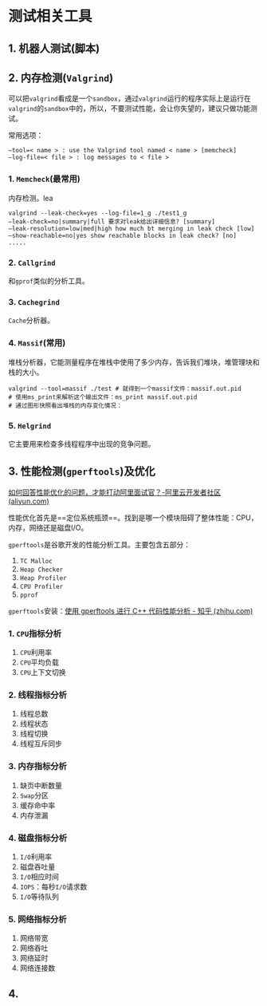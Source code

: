 # 测试相关工具

## 1. 机器人测试(脚本)

## 2. 内存检测(`Valgrind`)

可以把`valgrind`看成是一个`sandbox`，通过`valgrind`运行的程序实际上是运行在`valgrind`的`sandbox`中的，所以，不要测试性能，会让你失望的，建议只做功能测试。

常用选项：

```shell
–tool=< name > : use the Valgrind tool named < name > [memcheck]
–log-file=< file > : log messages to < file >
```

### 1. `Memcheck`(最常用)

内存检测。lea

```shell
valgrind --leak-check=yes --log-file=1_g ./test1_g
–leak-check=no|summary|full 要求对leak给出详细信息? [summary]
–leak-resolution=low|med|high how much bt merging in leak check [low]
–show-reachable=no|yes show reachable blocks in leak check? [no]
.....
```

### 2. `Callgrind`

和`gprof`类似的分析工具。

### 3. `Cachegrind`

`Cache`分析器。

### 4. `Massif`(常用)

堆栈分析器，它能测量程序在堆栈中使用了多少内存，告诉我们堆块，堆管理块和栈的大小。

```shell
valgrind --tool=massif ./test # 就得到一个massif文件：massif.out.pid
# 使用ms_print来解析这个输出文件：ms_print massif.out.pid
# 通过图形快照看出堆栈的内存变化情况：
```

### 5. `Helgrind`

它主要用来检查多线程程序中出现的竞争问题。

## 3. 性能检测(`gperftools`)及优化

[如何回答性能优化的问题，才能打动阿里面试官？-阿里云开发者社区 (aliyun.com)](https://developer.aliyun.com/article/727675)

性能优化首先是==定位系统瓶颈==。找到是哪一个模块阻碍了整体性能：CPU，内存，网络还是磁盘I/O。

`gperftools`是谷歌开发的性能分析工具。主要包含五部分： 

1. `TC Malloc`
2. `Heap Checker`
3. `Heap Profiler`
4. `CPU Profiler`
5. `pprof`

`gperftools`安装：[使用 gperftools 进行 C++ 代码性能分析 - 知乎 (zhihu.com)](https://zhuanlan.zhihu.com/p/539840046)

### 1. `CPU`指标分析

1. `CPU`利用率
2. `CPU`平均负载
3. `CPU`上下文切换

### 2. 线程指标分析

1. 线程总数
2. 线程状态
3. 线程切换
4. 线程互斥同步

### 3. 内存指标分析

1. 缺页中断数量
2. `Swap`分区
3. 缓存命中率
4. 内存泄漏

### 4. 磁盘指标分析

1. `I/O`利用率
2. 磁盘吞吐量
3. `I/O`相应时间
4. `IOPS`：每秒`I/O`请求数
5. `I/O`等待队列

### 5. 网络指标分析

1. 网络带宽
2. 网络吞吐
3. 网络延时
4. 网络连接数

## 4. 